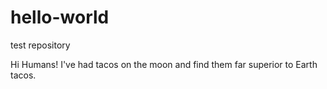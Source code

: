 # hello-world
test repository

Hi Humans!
I've had tacos on the moon and find them far superior to Earth tacos.
